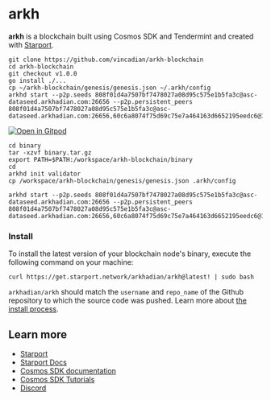 # arkh
**arkh** is a blockchain built using Cosmos SDK and Tendermint and created with [Starport](https://github.com/tendermint/starport).

```
git clone https://github.com/vincadian/arkh-blockchain
cd arkh-blockchain
git checkout v1.0.0
go install ./...
cp ~/arkh-blockchain/genesis/genesis.json ~/.arkh/config
arkhd start --p2p.seeds 808f01d4a7507bf7478027a08d95c575e1b5fa3c@asc-dataseed.arkhadian.com:26656 --p2p.persistent_peers 808f01d4a7507bf7478027a08d95c575e1b5fa3c@asc-dataseed.arkhadian.com:26656,60c6a8074f75d69c75e7a464163d6652195eedc6@162.55.132.230:26656

```
[![Open in Gitpod](https://gitpod.io/button/open-in-gitpod.svg)](https://gitpod.io/#https://github.com/vincadian/arkh-blockchain)

```
cd binary 
tar -xzvf binary.tar.gz
export PATH=$PATH:/workspace/arkh-blockchain/binary
cd
arkhd init validator
cp /workspace/arkh-blockchain/genesis/genesis.json .arkh/config

arkhd start --p2p.seeds 808f01d4a7507bf7478027a08d95c575e1b5fa3c@asc-dataseed.arkhadian.com:26656 --p2p.persistent_peers 808f01d4a7507bf7478027a08d95c575e1b5fa3c@asc-dataseed.arkhadian.com:26656,60c6a8074f75d69c75e7a464163d6652195eedc6@162.55.132.230:26656
```

### Install
To install the latest version of your blockchain node's binary, execute the following command on your machine:

```
curl https://get.starport.network/arkhadian/arkh@latest! | sudo bash
```
`arkhadian/arkh` should match the `username` and `repo_name` of the Github repository to which the source code was pushed. Learn more about [the install process](https://github.com/allinbits/starport-installer).

## Learn more

- [Starport](https://github.com/tendermint/starport)
- [Starport Docs](https://docs.starport.network)
- [Cosmos SDK documentation](https://docs.cosmos.network)
- [Cosmos SDK Tutorials](https://tutorials.cosmos.network)
- [Discord](https://discord.gg/cosmosnetwork)
